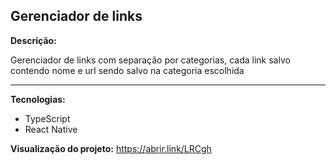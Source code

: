 ## Gerenciador de links
**Descrição:**

Gerenciador de links com separação por categorias, cada link salvo contendo nome e url sendo salvo na categoria escolhida

---

**Tecnologias:**

<ul>
  <li>TypeScript</li>
  <li>React Native</li>
</ul>

**Visualização do projeto:**
 https://abrir.link/LRCgh
